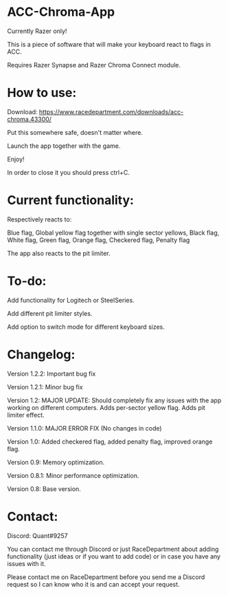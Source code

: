 # ACC-Chroma-App

Currently Razer only!

This is a piece of software that will make your keyboard react to flags in ACC.

Requires Razer Synapse and Razer Chroma Connect module.

# How to use:

Download: https://www.racedepartment.com/downloads/acc-chroma.43300/

Put this somewhere safe, doesn't matter where.

Launch the app together with the game. 

Enjoy!

In order to close it you should press ctrl+C.

# Current functionality:

Respectively reacts to:

Blue flag, Global yellow flag together with single sector yellows, Black flag, White flag, Green flag, Orange flag, Checkered flag, Penalty flag

The app also reacts to the pit limiter.

# To-do:

Add functionality for Logitech or SteelSeries.

Add different pit limiter styles.

Add option to switch mode for different keyboard sizes. 

# Changelog:

Version 1.2.2: Important bug fix

Version 1.2.1: Minor bug fix

Version 1.2: MAJOR UPDATE: Should completely fix any issues with the app working on different computers. Adds per-sector yellow flag. Adds pit limiter effect.

Version 1.1.0: MAJOR ERROR FIX (No changes in code)

Version 1.0: Added checkered flag, added penalty flag, improved orange flag.

Version 0.9: Memory optimization.

Version 0.8.1: Minor performance optimization.

Version 0.8: Base version.

# Contact:

Discord: Quant#9257

You can contact me through Discord or just RaceDepartment about adding functionality (just ideas or if you want to add code) or in case you have any issues with it.

Please contact me on RaceDepartment before you send me a Discord request so I can know who it is and can accept your request.
